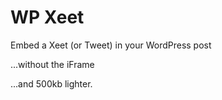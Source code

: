 # WP Xeet

Embed a Xeet (or Tweet) in your WordPress post

...without the iFrame

...and 500kb lighter.
